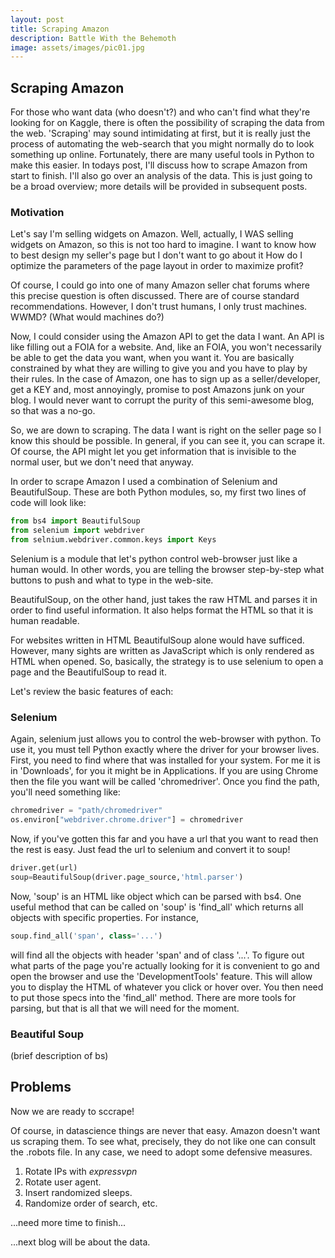 ```yaml
---
layout: post
title: Scraping Amazon
description: Battle With the Behemoth
image: assets/images/pic01.jpg
---
```


## Scraping Amazon

For those who want data (who doesn't?) and who can't find what they're looking for on Kaggle, there is often the possibility of scraping the data from the web.  'Scraping' may sound intimidating at first, but it is really just the process of automating the web-search that you might normally do to look something up online.  Fortunately, there are many useful tools in Python to make this easier.  In todays post, I'll discuss how to scrape Amazon from start to finish.  I'll also go over an analysis of the data.  This is just going to be a broad overview; more details will be provided in subsequent posts.


### Motivation

Let's say I'm selling widgets on Amazon.  Well, actually, I WAS selling widgets on Amazon, so this is not too hard to imagine.  I want to know how to best design my seller's page but I don't want to go about it How do I optimize the parameters of the page layout in order to maximize profit?

Of course, I could go into one of many Amazon seller chat forums where this precise question is often discussed.  There are of course standard recommendations.  However, I don't trust humans, I only trust machines.  WWMD? (What would machines do?)

Now, I could consider using the Amazon API to get the data I want.  An API is like filling out a FOIA for a website.  And, like an FOIA, you won't necessarily be able to get the data you want, when you want it.  You are basically constrained by what they are willing to give you and you have to play by their rules.  In the case of Amazon, one has to sign up as a seller/developer, get a KEY and, most annoyingly, promise to post Amazons junk on your blog.  I would never want to corrupt the purity of this semi-awesome blog, so that was a no-go.

So, we are down to scraping.  The data I want is right on the seller page so I know this should be possible.  In general, if you can see it, you can scrape it.  Of course, the API might let you get information that is invisible to the normal user, but we don't need that anyway.

In order to scrape Amazon I used a combination of Selenium and BeautifulSoup.  These are both Python modules, so, my first two lines of code will look like:

```python
from bs4 import BeautifulSoup
from selenium import webdriver
from selnium.webdriver.common.keys import Keys
```

Selenium is a module that let's python control web-browser just like a human would.  In other words, you are telling the browser step-by-step what buttons to push and what to type in the web-site.

BeautifulSoup, on the other hand, just takes the raw HTML and parses it in order to find useful information.  It also helps format the HTML so that it is human readable.

For websites written in HTML BeautifulSoup alone would have sufficed.  However, many sights are written as JavaScript which is only rendered as HTML when opened.  So, basically, the strategy is to use selenium to open a page and the BeautifulSoup to read it.

Let's review the basic features of each:

### Selenium

Again, selenium just allows you to control the web-browser with python.  To use it, you must tell Python exactly where the driver for your browser lives.  First, you need to find where that was installed for your system.  For me it is in 'Downloads', for you it might be in Applications.  If you are using Chrome then the file you want will be called 'chromedriver'.  Once you find the path, you'll need something like:

```python
chromedriver = "path/chromedriver"
os.environ["webdriver.chrome.driver"] = chromedriver
```

Now, if you've gotten this far and you have a url that you want to read then the rest is easy.  Just fead the url to selenium and convert it to soup!

```python
driver.get(url)
soup=BeautifulSoup(driver.page_source,'html.parser')
```
Now, 'soup' is an HTML like object which can be parsed with bs4.  One useful method that can be called on 'soup' is 'find_all' which returns all objects with specific properties.  For instance,

```python
soup.find_all('span', class='...')
```

will find all the objects with header 'span' and of class '...'.  To figure out what parts of the page you're actually looking for it is convenient to go and open the browser and use the 'DevelopmentTools' feature.  This will allow you to display the HTML of whatever you click or hover over.  You then need to put those specs into the 'find_all' method.  There are more tools for parsing, but that is all that we will need for the moment.

### Beautiful Soup

(brief description of bs)

## Problems

Now we are ready to sccrape!

Of course, in datascience things are never that easy.  Amazon doesn't want us scraping them.  To see what, precisely, they do not like one can consult the .robots file.  In any case, we need to adopt some defensive measures.

1) Rotate IPs with _expressvpn_
2) Rotate user agent.
3) Insert randomized sleeps.
4) Randomize order of search, etc.

...need more time to finish...

...next blog will be about the data.

